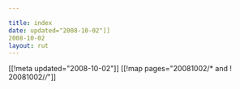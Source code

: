 ```yaml
---

title: index
date: updated="2008-10-02"]]
2008-10-02
layout: rut
---
```


[[!meta updated="2008-10-02"]]
[[!map pages="20081002/* and ! 20081002/*/*"]]
